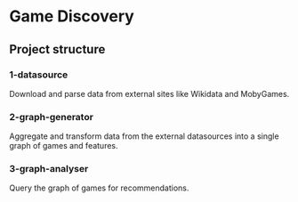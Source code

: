 # Game Discovery

## Project structure

### 1-datasource

Download and parse data from external sites like Wikidata and MobyGames.

### 2-graph-generator

Aggregate and transform data from the external datasources into a single graph of games and features.

### 3-graph-analyser

Query the graph of games for recommendations.
